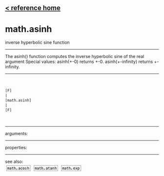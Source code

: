 [< reference home](ceammc_lib.html)
---

# math.asinh


inverse hyperbolic sine function

---

The asinh() function computes the inverse hyperbolic sine of the real
            argument
Special values:
asinh(+-0) returns +-0.
asinh(+-infinity) returns +-infinity.
<br>


---


```


[F]
|
[math.asinh]
|
[F]

            
```

---
arguments:


---
properties:


---
see also:<br>
[![math.acosh](img/object_math.acosh.png)](math.acosh.html)
[![math.atanh](img/object_math.atanh.png)](math.atanh.html)
[![math.exp](img/object_math.exp.png)](math.exp.html)

